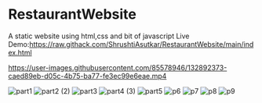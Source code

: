 # RestaurantWebsite
A static website using html,css and bit of javascript
Live Demo:https://raw.githack.com/ShrushtiAsutkar/RestaurantWebsite/main/index.html

https://user-images.githubusercontent.com/85578946/132892373-caed89eb-d05c-4b75-ba77-fe3ec99e6eae.mp4

![part1](https://user-images.githubusercontent.com/85578946/132894420-db54ad2e-e834-4d8b-b77e-f32b706e4b32.png)
![part2 (2)](https://user-images.githubusercontent.com/85578946/132897795-1364b8f2-942b-49e7-b069-cc0be622645a.png)
![part3](https://user-images.githubusercontent.com/85578946/132896326-6a916f61-0243-400e-8f88-14f6f9137aab.png)
![part4 (3)](https://user-images.githubusercontent.com/85578946/132896597-058c8113-d643-4387-a585-9f27d7aded18.png)
![part5](https://user-images.githubusercontent.com/85578946/132897217-f44e27b2-aae9-4c04-82c5-71b0e3369936.png)
![p6](https://user-images.githubusercontent.com/85578946/132897345-d9367cdb-0bc0-4262-ad26-5754f5e60be4.png)
![p7](https://user-images.githubusercontent.com/85578946/132897462-abe1547f-f93a-4962-a629-5f48683c434e.png)
![p8](https://user-images.githubusercontent.com/85578946/132897520-156fb961-1acd-415b-a9fd-de817988af62.png)
![p9](https://user-images.githubusercontent.com/85578946/132897630-903b3902-e504-4720-8e77-d50b359ec6e1.png)








